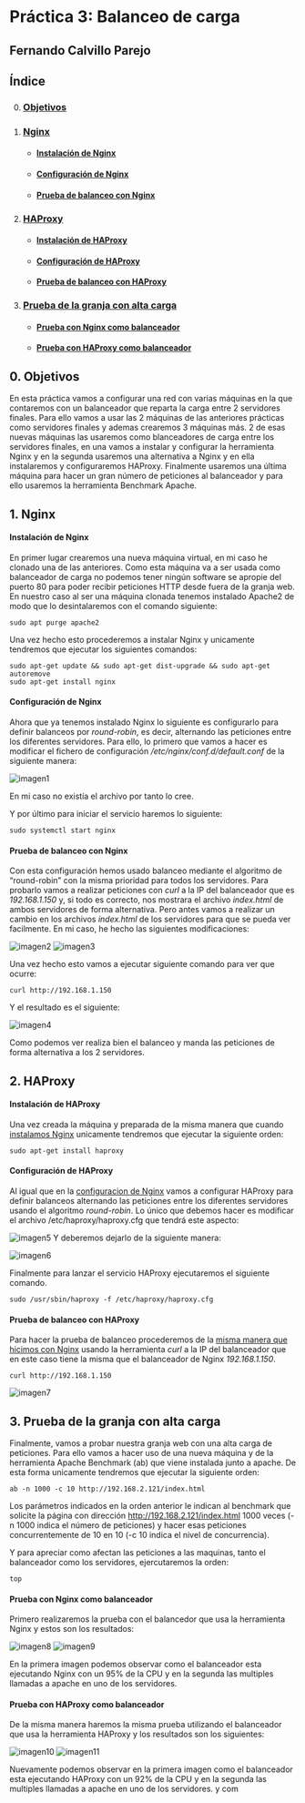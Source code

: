 # Práctica 3: Balanceo de carga
## Fernando Calvillo Parejo

## Índice

0. ### [Objetivos](#0)
1. ### [Nginx](#1)
    + #### [Instalación de Nginx](#11)
    + #### [Configuración de Nginx](#12)
    + #### [Prueba de balanceo con Nginx](#13)
2. ### [HAProxy](#2)
    + #### [Instalación de HAProxy](#21)
    + #### [Configuración de HAProxy](#22)
    + #### [Prueba de balanceo con HAProxy](#23)
3. ### [Prueba de la granja con alta carga](#3)
    + #### [Prueba con Nginx como balanceador](#31)
    + #### [Prueba con HAProxy como balanceador](#32)



<div id='0' />

## 0. Objetivos

En esta práctica vamos a configurar una red con varias máquinas en la que contaremos con un balanceador que reparta la carga entre 2 servidores finales. Para ello vamos a usar las 2 máquinas de las anteriores prácticas como servidores finales y ademas crearemos 3 máquinas más. 2 de esas nuevas máquinas las usaremos como blanceadores de carga entre los servidores finales, en una vamos a instalar y configurar la herramienta Nginx y en la segunda usaremos una alternativa a Nginx y en ella instalaremos y configuraremos HAProxy. Finalmente usaremos una última máquina para hacer un gran número de peticiones al balanceador y para ello usaremos la herramienta Benchmark Apache.

<div id='1' />

## 1. Nginx

<div id='11' />

 #### Instalación de Nginx
 
 En primer lugar crearemos una nueva máquina virtual, en mi caso he clonado una de las anteriores. Como esta máquina va a ser usada como balanceador de carga no podemos tener ningún software se apropie del puerto 80 para poder recibir peticiones HTTP desde fuera de la granja web. En nuestro caso al ser una máquina clonada tenemos instalado Apache2 de modo que lo desintalaremos con el comando siguiente:                        
       
    sudo apt purge apache2
Una vez hecho esto procederemos a instalar Nginx y unicamente tendremos que ejecutar los siguientes comandos:

    sudo apt-get update && sudo apt-get dist-upgrade && sudo apt-get autoremove
    sudo apt-get install nginx

<div id='12' />

 #### Configuración de Nginx
 
 Ahora que ya tenemos instalado Nginx lo siguiente es configurarlo para definir balanceos por *round-robin*, es decir, alternando las peticiones entre los diferentes servidores. Para ello, lo primero que vamos a hacer es modificar el fichero de configuración */etc/nginx/conf.d/default.conf* de la siguiente manera:

![imagen1](https://github.com/FernandoCP/SWAP/blob/master/Práctica3/imagenes/nginxdefaultconf.png)

En mi caso no existía el archivo por tanto lo cree.

Y por último para iniciar el servicio haremos lo siguiente:

    sudo systemctl start nginx

 <div id='13' />
 
 #### Prueba de balanceo con Nginx
 
Con esta configuración hemos usado balanceo mediante el algoritmo de “round-robin” con la misma prioridad para todos los servidores. Para probarlo vamos a realizar peticiones con *curl* a la IP del balanceador que es *192.168.1.150* y, si todo es correcto, nos mostrara el archivo *index.html* de ambos servidores de forma alternativa. 
Pero antes vamos a realizar un cambio en los archivos *index.html* de los servidores para que se pueda ver facilmente. En mi caso, he hecho las siguientes modificaciones: 

![imagen2](https://github.com/FernandoCP/SWAP/blob/master/Práctica3/imagenes/IndexSWAP1.png)
![imagen3](https://github.com/FernandoCP/SWAP/blob/master/Práctica3/imagenes/indexSWAP2.png)

Una vez hecho esto vamos a ejecutar siguiente comando para ver que ocurre:

    curl http://192.168.1.150
Y el resultado es el siguiente:

![imagen4](https://github.com/FernandoCP/SWAP/blob/master/Práctica3/imagenes/BalanceoNGINX.png)

Como podemos ver realiza bien el balanceo y manda las peticiones de forma alternativa a los 2 servidores.
<div id='2' />

## 2. HAProxy

<div id='21' />

 #### Instalación de HAProxy
 
 Una vez creada la máquina y preparada de la misma manera que cuando [instalamos Nginx](#11) unicamente tendremos que ejecutar la siguiente orden:
 
    sudo apt-get install haproxy
 <div id='22' />

 #### Configuración de HAProxy
 Al igual que en la [configuracion de Nginx](#12) vamos a configurar HAProxy para definir balanceos alternando las peticiones entre los diferentes servidores usando el algoritmo *round-robin*.
Lo único que debemos hacer es modificar el archivo /etc/haproxy/haproxy.cfg que tendrá este aspecto:

![imagen5](https://github.com/FernandoCP/SWAP/blob/master/Práctica3/imagenes/HaproxyConfOLD.png)
Y deberemos dejarlo de la siguiente manera:

![imagen6](https://github.com/FernandoCP/SWAP/blob/master/Práctica3/imagenes/HPconfNEW.png)

Finalmente para lanzar el servicio HAProxy ejecutaremos el siguiente comando.

    sudo /usr/sbin/haproxy -f /etc/haproxy/haproxy.cfg
 <div id='23' />
 
 #### Prueba de balanceo con HAProxy

 Para hacer la prueba de balanceo procederemos de la [misma manera que hicimos con Nginx](#13) usando la herramienta *curl* a la IP del balanceador que en este caso tiene la misma que el balanceador de Nginx *192.168.1.150*.
 
    curl http://192.168.1.150
 
![imagen7](https://github.com/FernandoCP/SWAP/blob/master/Práctica3/imagenes/BalanceoHP.png)
<div id='3' />

## 3. Prueba de la granja con alta carga

 Finalmente, vamos a probar nuestra granja web con una alta carga de peticiones. Para ello vamos a hacer uso de una nueva máquina y de la herramienta Apache Benchmark (ab) que viene instalada junto a apache. De esta forma unicamente tendremos que ejecutar la siguiente orden:

    ab -n 1000 -c 10 http://192.168.2.121/index.html
Los parámetros indicados en la orden anterior le indican al benchmark que solicite la página con dirección http://192.168.2.121/index.html 1000 veces (-n 1000 indica el número de peticiones) y hacer esas peticiones concurrentemente de 10 en 10 (-c 10 indica el nivel de concurrencia).

Y para apreciar como afectan las peticiones a las maquinas, tanto el balanceador como los servidores, ejercutaremos la orden: 

    top
 <div id='31' />
 
 #### Prueba con Nginx como balanceador
 
  Primero realizaremos la prueba con el balancedor que usa la herramienta Nginx y estos son los resultados:
 
 ![imagen8](https://github.com/FernandoCP/SWAP/blob/master/Práctica3/imagenes/nginxBenchmark.png)
 ![imagen9](https://github.com/FernandoCP/SWAP/blob/master/Práctica3/imagenes/nginxbenchamrk2.png)
 
 En la primera imagen podemos observar como el balanceador esta ejecutando Nginx con un 95% de la CPU y en la segunda las multiples llamadas a apache en uno de los servidores.
  <div id='32' />
 
 #### Prueba con HAProxy como balanceador
 
  De la misma manera haremos la misma prueba utilizando el balanceador que usa la herramienta HAProxy y los resultados son los siguientes:
  
 ![imagen10](https://github.com/FernandoCP/SWAP/blob/master/Práctica3/imagenes/BenchmarkHP.png)
 ![imagen11](https://github.com/FernandoCP/SWAP/blob/master/Práctica3/imagenes/BenchSWAP2HP.png)
  
  Nuevamente podemos observar en la primera imagen como el balanceador esta ejecutando HAProxy con un 92% de la CPU y en la segunda las multiples llamadas a apache en uno de los servidores.
   y com
  
  
  
